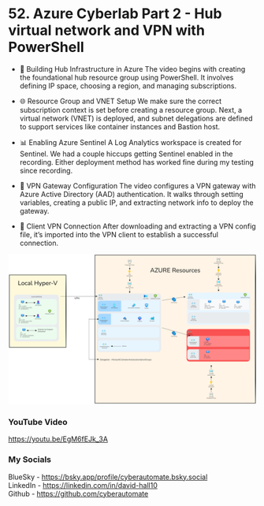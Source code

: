 # 52. Azure Cyberlab Part 2 - Hub virtual network and VPN with PowerShell

- 🔧 Building Hub Infrastructure in Azure
The video begins with creating the foundational hub resource group using PowerShell. It involves defining IP space, choosing a region, and managing subscriptions.

- 🌐 Resource Group and VNET Setup
We make sure the correct subscription context is set before creating a resource group. Next, a virtual network (VNET) is deployed, and subnet delegations are defined to support services like container instances and Bastion host.

- 📊 Enabling Azure Sentinel
A Log Analytics workspace is created for Sentinel. We had a couple hiccups getting Sentinel enabled in the recording. Either deployment method has worked fine during my testing since recording.

- 🔐 VPN Gateway Configuration
The video configures a VPN gateway with Azure Active Directory (AAD) authentication. It walks through setting variables, creating a public IP, and extracting network info to deploy the gateway.

- 🔌 Client VPN Connection
After downloading and extracting a VPN config file, it’s imported into the VPN client to establish a successful connection.

![Cyber Lab Diagram](Cyber-Lab.png)

### YouTube Video ###
https://youtu.be/EgM6fEJk_3A

### My Socials ###
BlueSky - https://bsky.app/profile/cyberautomate.bsky.social<br/>
LinkedIn - https://linkedin.com/in/david-hall10 <br/>
Github - https://github.com/cyberautomate